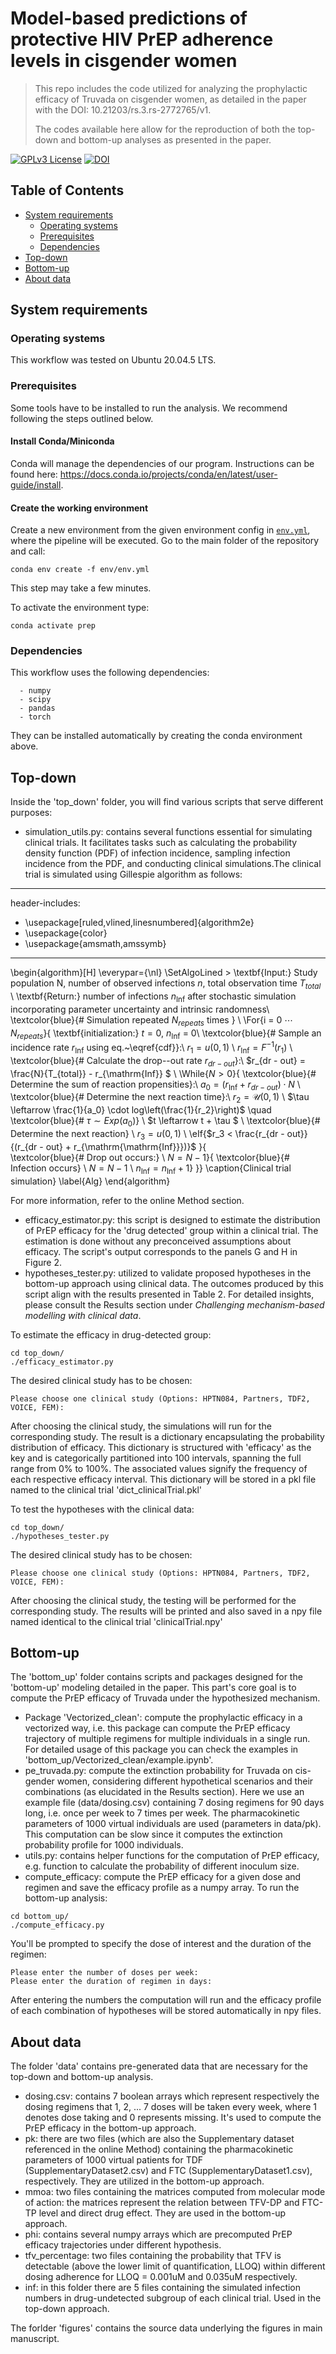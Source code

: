 # Model-based predictions of protective HIV PrEP adherence levels in cisgender women

> This repo includes the code utilized for analyzing the prophylactic efficacy of Truvada on cisgender women, as detailed in the paper with the DOI: 10.21203/rs.3.rs-2772765/v1.
> 
> The codes available here allow for the reproduction of both the top-down and bottom-up analyses as presented in the paper.

[![GPLv3 License](https://img.shields.io/badge/License-GPL%20v3-yellow.svg)](https://opensource.org/licenses/) [![DOI](https://zenodo.org/badge/616463573.svg)](https://zenodo.org/badge/latestdoi/616463573)

## Table of Contents
-   [System requirements](#system-requirements)
      -   [Operating systems](#operating-systems)
      -   [Prerequisites](#prerequisites)
      -   [Dependencies](#dependencies)
- [Top-down](#Top-down)
- [Bottom-up](#Bottom-up)
- [About data](#About-data)

## System requirements

### Operating systems
This workflow was tested on Ubuntu 20.04.5 LTS.

### Prerequisites
Some tools have to be installed to run the analysis. We recommend following the steps outlined below.

#### Install Conda/Miniconda

Conda will manage the dependencies of our program. Instructions can be found here: https://docs.conda.io/projects/conda/en/latest/user-guide/install.


#### Create the working environment

Create a new environment from the given environment config in [`env.yml`](./env/env.yml), where the pipeline will be executed.
Go to the main folder of the repository and call:

```
conda env create -f env/env.yml
```

This step may take a few minutes.

To activate the environment type:

```
conda activate prep
```

### Dependencies

This workflow uses the following dependencies:

```
  - numpy
  - scipy
  - pandas
  - torch
```
They can be installed automatically by creating the conda environment above. 

## Top-down
Inside the 'top_down' folder, you will find various scripts that serve different purposes:
* simulation_utils.py: contains several functions essential for simulating clinical trials. It facilitates tasks such as calculating the probability density function (PDF) of infection incidence, sampling infection incidence from the PDF, and conducting clinical simulations.The clinical trial is simulated using Gillespie algorithm as follows:

---
header-includes:
  - \usepackage[ruled,vlined,linesnumbered]{algorithm2e}
  - \usepackage{color}
  - \usepackage{amsmath,amssymb}
---
\begin{algorithm}[H]
		\everypar={\nl}
		\SetAlgoLined
		> \textbf{Input:} Study population N, number of observed infections $n$, total observation time $T_{total}$
		\\
		\textbf{Return:} number of infections $n_{\mathrm{Inf}}$ after stochastic simulation incorporating parameter uncertainty and intrinsic randomness\\
		\textcolor{blue}{\# Simulation repeated $N_{repeats}$ times } \\
		\For{i = 0 $\cdots$ $N_{repeats}$}{
			\textbf{initialization:} $t=0$, $n_{\mathrm{Inf}}$ = 0\\
			\textcolor{blue}{\# Sample an incidence rate $r_{\mathrm{Inf}}$ using eq.~\eqref{cdf}}:\\
			$r_1 = \mathit{u}(0, 1)$   \\
			$r_{\mathrm{Inf}} = F^{-1}(r_1)$ \\
			\textcolor{blue}{\# Calculate the drop--out rate $r_{dr - out}$}:\\
			$r_{dr - out} = \frac{N}{T_{total}} - r_{\mathrm{Inf}} $ \\
			\While{$N>0$}{
				\textcolor{blue}{\# Determine the sum of reaction propensities}:\\
				$a_0 = (r_{\mathrm{\mathrm{Inf}}} + r_{dr - out}) \cdot N$ \\
				\textcolor{blue}{\# Determine the next reaction time}:\\
				$r_2 = \mathcal{U}(0, 1)$   \\
				$\tau \leftarrow \frac{1}{a_0} \cdot log\left(\frac{1}{r_2}\right)$ \quad  \textcolor{blue}{\# $\tau \sim Exp(a_0)$}  \\
				$t \leftarrow t + \tau $ \\
				\textcolor{blue}{\# Determine the next reaction}  \\
				$r_3 = \mathit{u}(0, 1)$ \\
				\eIf{$r_3 < \frac{r_{dr - out}}{(r_{dr - out} + r_{\mathrm{\mathrm{Inf}}})}$ }{  
					\textcolor{blue}{\# Drop out occurs:} \\
					$N = N - 1$}{
					\textcolor{blue}{\# Infection occurs} \\
					$N = N - 1$ \\
					$n_{\mathrm{\mathrm{Inf}}} = n_{\mathrm{\mathrm{Inf}}} + 1$}
		}}
\caption{Clinical trial simulation}
\label{Alg}
\end{algorithm} 

 For more information, refer to the online Method section. 
* efficacy_estimator.py: this script is designed to estimate the distribution of PrEP efficacy for the 'drug detected' group within a clinical trial. The estimation is done without any preconceived assumptions about efficacy. The script's output corresponds to the panels G and H in Figure 2. 
* hypotheses_tester.py: utilized to validate proposed hypotheses in the bottom-up approach using clinical data. The outcomes produced by this script align with the results presented in Table 2. For detailed insights, please consult the Results section under *Challenging mechanism-based modelling with clinical data*. 

To estimate the efficacy in drug-detected group:
```
cd top_down/
./efficacy_estimator.py
```
The desired clinical study has to be chosen: 
```commandline
Please choose one clinical study (Options: HPTN084, Partners, TDF2, VOICE, FEM): 
```
After choosing the clinical study, the simulations will run for the corresponding study. The result is a dictionary encapsulating the probability distribution of efficacy. This dictionary is structured with 'efficacy' as the key and is categorically partitioned into 100 intervals, spanning the full range from 0% to 100%. The associated values signify the frequency of each respective efficacy interval. This dictionary will be stored in a pkl file named to the clinical trial 'dict_clinicalTrial.pkl'



To test the hypotheses with the clinical data:
```
cd top_down/
./hypotheses_tester.py
```
The desired clinical study has to be chosen: 
```commandline
Please choose one clinical study (Options: HPTN084, Partners, TDF2, VOICE, FEM): 
```
After choosing the clinical study, the testing will be performed for the corresponding study. The results will be printed and also saved in a npy file named identical to the clinical trial 'clinicalTrial.npy'

## Bottom-up
The 'bottom_up' folder contains scripts and packages designed for the 'bottom-up' modeling detailed in the paper. This part's core goal is to compute the PrEP efficacy of Truvada under the hypothesized mechanism. 
* Package 'Vectorized_clean': compute the prophylactic efficacy 
in a vectorized way, i.e. this package can compute the PrEP efficacy trajectory of multiple 
regimens for multiple individuals in a single run. For detailed usage of this package you can 
check the examples in 'bottom_up/Vectorized_clean/example.ipynb'. 
* pe_truvada.py: compute the extinction probability for Truvada on cis-gender women, considering different hypothetical scenarios and their combinations (as elucidated in the Results section). Here we use an example file (data/dosing.csv) containing 
7 dosing regimens for 90 days long, i.e. once per week to 7 times per week. The pharmacokinetic parameters 
of 1000 virtual individuals are used (parameters in data/pk). This computation can be slow since it computes the extinction probability profile for 1000 individuals. 
* utils.py: contains helper functions for the computation of PrEP efficacy, e.g. function to calculate 
the probability of different inoculum size.
* compute_efficacy: compute the PrEP efficacy for a given dose and regimen and save the efficacy profile 
as a numpy array. 
To run the bottom-up  analysis:
```
cd bottom_up/
./compute_efficacy.py
```
You'll be prompted to specify the dose of interest and the duration of the regimen:
```
Please enter the number of doses per week: 
Please enter the duration of regimen in days: 
```
After entering the numbers the computation will run and the efficacy profile of each combination of hypotheses 
will be stored automatically in npy files.  

## About data
The folder 'data' contains pre-generated data that are necessary for the top-down and bottom-up analysis. 
* dosing.csv: contains 7 boolean arrays which represent respectively the dosing regimens that 1, 2, ... 7 doses will be taken every week, where 1 denotes dose taking and 0 represents missing. It's used to compute the PrEP efficacy in the bottom-up approach.
* pk: there are two files (which are also the Supplementary dataset referenced in the online Method) containing the pharmacokinetic parameters of 1000 virtual patients for TDF (SupplementaryDataset2.csv) and FTC (SupplementaryDataset1.csv), respectively. They are utilized in the bottom-up approach.
* mmoa: two files containing the matrices computed from molecular mode of action: the matrices represent the relation between TFV-DP and FTC-TP level and direct drug effect. They are used in the bottom-up approach.
* phi: contains several numpy arrays which are precomputed PrEP efficacy trajectories under different hypothesis. 
* tfv_percentage: two files containing the probability that TFV is detectable (above the lower limit of quantification, LLOQ) within different dosing adherence for LLOQ = 0.001uM and 0.035uM respectively. 
* inf: in this folder there are 5 files containing the simulated infection numbers in drug-undetected subgroup of each clinical trial. Used in the top-down approach.  

The forlder 'figures' contains the source data underlying the figures in main manuscript. 
